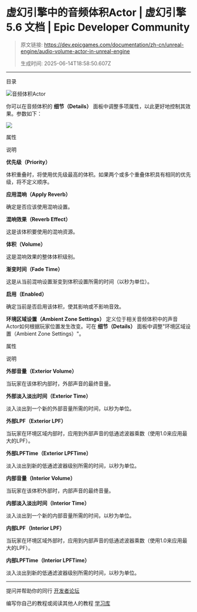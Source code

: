 # 虚幻引擎中的音频体积Actor | 虚幻引擎 5.6 文档 | Epic Developer Community

> 原文链接: https://dev.epicgames.com/documentation/zh-cn/unreal-engine/audio-volume-actor-in-unreal-engine
> 
> 生成时间: 2025-06-14T18:58:50.607Z

---

目录

![音频体积Actor](https://dev.epicgames.com/community/api/documentation/image/1f2cbf98-d8ec-4f76-a595-3674a75826ea?resizing_type=fill&width=1920&height=335)

你可以在音频体积的 **细节（Details）** 面板中调整多项属性，以此更好地控制其效果。参数如下：

![](https://d1iv7db44yhgxn.cloudfront.net/documentation/images/5be0c089-ed1b-4068-8a61-df8ba6ebd9e3/audiovolume.png)

属性

说明

**优先级（Priority）**

体积重叠时，将使用优先级最高的体积。如果两个或多个重叠体积具有相同的优先级，将不定义顺序。

**应用混响（Apply Reverb）**

确定是否应该使用混响设置。

**混响效果（Reverb Effect）**

这是该体积要使用的混响资源。

**体积（Volume）**

这是混响效果的整体体积级别。

**渐变时间（Fade Time）**

这是从当前混响设置渐变到体积设置所需的时间（以秒为单位）。

**启用（Enabled）**

确定当前是否启用该体积，使其影响或不影响音效。

**环境区域设置（Ambient Zone Settings）** 定义位于相关音频体积中的声音Actor如何根据玩家位置发生改变。可在 **细节（Details）** 面板中调整"环境区域设置（Ambient Zone Settings）"。

属性

说明

**外部音量（Exterior Volume）**

当玩家在该体积内部时，外部声音的最终音量。

**外部淡入淡出时间（Exterior Time）**

淡入淡出到一个新的外部音量所需的时间，以秒为单位。

**外部LPF（Exterior LPF）**

当玩家在环境区域内部时，应用到外部声音的低通滤波器乘数（使用1.0来应用最大的LPF）。

**外部LPFTime（Exterior LPFTime）**

淡入淡出到新的低通滤波器级别所需的时间，以秒为单位。

**内部音量（Interior Volume）**

当玩家在该体积外部时，内部声音的最终音量。

**内部淡入淡出时间（Interior Time）**

淡入淡出到一个新的内部音量所需的时间，以秒为单位。

**内部LPF（Interior LPF）**

当玩家在环境区域外部时，应用到内部声音的低通滤波器乘数（使用1.0来应用最大的LPF）。

**内部LPFTime（Interior LPFTime）**

淡入淡出到新的低通滤波器级别所需的时间，以秒为单位。

* * *

提问并帮助你的同行 [开发者论坛](https://forums.unrealengine.com/categories?tag=unreal-engine)

编写你自己的教程或阅读其他人的教程 [学习库](https://dev.epicgames.com/community/unreal-engine/learning)